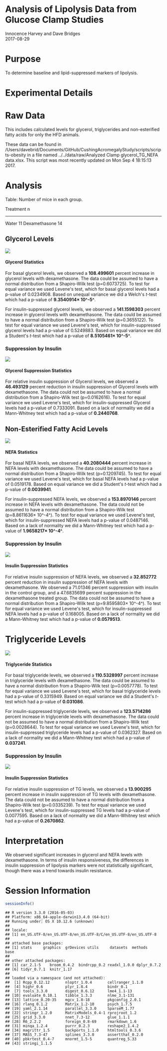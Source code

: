 # Analysis of Lipolysis Data from Glucose Clamp Studies
Innocence Harvey and Dave Bridges  
2017-08-29  



# Purpose

To determine baseline and lipid-suppressed markers of lipolysis.

# Experimental Details


# Raw Data

This includes calculated levels for glycerol, triglycerides and non-esterified fatty acids for only the HFD animals.  



These data can be found in /Users/davebrid/Documents/GitHub/CushingAcromegalyStudy/scripts/scripts-obesity in a file named ../../data/raw/Analyzed Clamp glycerol_TG_NEFA data.xlsx.  This script was most recently updated on Mon Sep  4 18:15:13 2017.

# Analysis


Table: Number of mice in each group.

Treatment         n
--------------  ---
Water            11
Dexamethasone    14

## Glycerol Levels

![](figures/glycerol-absolute-1.png)<!-- -->

#### Glycerol Statistics



For basal glycerol levels, we observed a **108.499601** percent increase in glycerol levels with dexamethasone.  The data could be assumed to have a normal distribution from a Shapiro-Wilk test (p=0.6073725).  To test for equal variance we used Levene's test, which for basal glycerol levels had a p-value of 0.0234908.  Based on unequal variance we did a Welch's *t*-test which had a p-value of **9.3540914&times; 10^-5^**.

For insulin-suppressed glycerol levels, we observed a **141.1598303** percent increase in glycerol levels with dexamethasone.  The data could be assumed to have a normal distribution from a Shapiro-Wilk test (p=0.3655122).  To test for equal variance we used Levene's test, which for insulin-suppressed glycerol levels had a p-value of 0.5249883.  Based on equal variance we did a Student's *t*-test which had a p-value of **8.5105461&times; 10^-5^**.

### Suppression by Insulin

![](figures/glycerol-suppression-1.png)<!-- -->

#### Glycerol Suppression Statistics

For relative insulin suppression of Glycerol levels, we observed a **46.493129** percent reduction in insulin suppression of Glycerol levels with dexamethasone.  The data could not be assumed to have a normal distribution from a Shapiro-Wilk test (p=0.0162616).  To test for equal variance we used Levene's test, which for insulin-suppressed Glycerol levels had a p-value of 0.7333091.  Based on a lack of normality we did a Mann-Whitney test which had a p-value of **0.2440768**.

## Non-Esterified Fatty Acid Levels

![](figures/nefa-absolute-1.png)<!-- -->

#### NEFA Statistics

For basal NEFA levels, we observed a **40.2080444** percent increase in NEFA levels with dexamethasone.  The data could be assumed to have a normal distribution from a Shapiro-Wilk test (p=0.1209745).  To test for equal variance we used Levene's test, which for basal NEFA levels had a p-value of 0.0519178.  Based on equal variance we did a Student's *t*-test which had a p-value of **0.0039941**.

For insulin-suppressed NEFA levels, we observed a **153.8970146** percent increase in NEFA levels with dexamethasone.  The data could not be assumed to have a normal distribution from a Shapiro-Wilk test (p=8.8611636&times; 10^-4^).  To test for equal variance we used Levene's test, which for insulin-suppressed NEFA levels had a p-value of 0.0487146.  Based on a lack of normality we did a Mann-Whitney test which had a p-value of **1.9658217&times; 10^-4^**.

### Suppression by Insulin

![](figures/nefa-suppression-1.png)<!-- -->

#### Insulin Suppression Statistics

For relative insulin suppression of NEFA levels, we observed a **32.852772** percent reduction in insulin suppression of NEFA levels with dexamethasone.  We observed a 71.01346 percent suppression with insulin in the control group, and a 47.6835699 percent suppression in the dexamethasone treated group.  The data could not be assumed to have a normal distribution from a Shapiro-Wilk test (p=9.8595803&times; 10^-4^).  To test for equal variance we used Levene's test, which for insulin-suppressed NEFA levels had a p-value of 0.168005.  Based on a lack of normality we did a Mann-Whitney test which had a p-value of **0.0579513**.

# Triglyceride Levels

![](figures/tg-absolute-1.png)<!-- -->

#### Triglyceride Statistics

For basal triglyceride levels, we observed a **110.5328997** percent increase in triglyceride levels with dexamethasone.  The data could be assumed to have a normal distribution from a Shapiro-Wilk test (p=0.0057778).  To test for equal variance we used Levene's test, which for basal triglyceride levels had a p-value of 0.3315949.  Based on equal variance we did a Student's *t*-test which had a p-value of **0.031086**.

For insulin-suppressed triglyceride levels, we observed a **123.5714286** percent increase in triglyceride levels with dexamethasone.  The data could not be assumed to have a normal distribution from a Shapiro-Wilk test (p=0.0028644).  To test for equal variance we used Levene's test, which for insulin-suppressed triglyceride levels had a p-value of 0.0362327.  Based on a lack of normality we did a Mann-Whitney test which had a p-value of **0.037241**.

### Suppression by Insulin

![](figures/tg-suppression-1.png)<!-- -->

#### Insulin Suppression Statistics

For relative insulin suppression of TG levels, we observed a **13.900295** percent increase in insulin suppression of TG levels with dexamethasone.  The data could not be assumed to have a normal distribution from a Shapiro-Wilk test (p=0.0335239).  To test for equal variance we used Levene's test, which for insulin-suppressed TG levels had a p-value of 0.0077595.  Based on a lack of normality we did a Mann-Whitney test which had a p-value of **0.2670862**.


# Interpretation

We observed significant increases in glycerol and NEFA levels with dexamethasone.  In terms of insulin responsiveness, the differences in insulin suppression of lipolysis markers were not statistically significant, though there was a trend towards insulin resistance.

# Session Information


```r
sessionInfo()
```

```
## R version 3.3.0 (2016-05-03)
## Platform: x86_64-apple-darwin13.4.0 (64-bit)
## Running under: OS X 10.12.6 (unknown)
## 
## locale:
## [1] en_US.UTF-8/en_US.UTF-8/en_US.UTF-8/C/en_US.UTF-8/en_US.UTF-8
## 
## attached base packages:
## [1] stats     graphics  grDevices utils     datasets  methods   base     
## 
## other attached packages:
## [1] car_2.1-5    broom_0.4.2  bindrcpp_0.2 readxl_1.0.0 dplyr_0.7.2 
## [6] tidyr_0.7.1  knitr_1.17  
## 
## loaded via a namespace (and not attached):
##  [1] Rcpp_0.12.12       nloptr_1.0.4       cellranger_1.1.0  
##  [4] highr_0.6          plyr_1.8.4         bindr_0.1         
##  [7] tools_3.3.0        digest_0.6.12      lme4_1.1-13       
## [10] evaluate_0.10.1    tibble_1.3.3       nlme_3.1-131      
## [13] lattice_0.20-35    mgcv_1.8-18        pkgconfig_2.0.1   
## [16] rlang_0.1.2        Matrix_1.2-10      psych_1.7.5       
## [19] yaml_2.1.14        parallel_3.3.0     SparseM_1.77      
## [22] stringr_1.2.0      MatrixModels_0.4-1 rprojroot_1.2     
## [25] grid_3.3.0         nnet_7.3-12        glue_1.1.1        
## [28] R6_2.2.2           foreign_0.8-69     rmarkdown_1.6     
## [31] minqa_1.2.4        purrr_0.2.3        reshape2_1.4.2    
## [34] magrittr_1.5       backports_1.1.0    htmltools_0.3.6   
## [37] MASS_7.3-47        splines_3.3.0      assertthat_0.2.0  
## [40] pbkrtest_0.4-7     mnormt_1.5-5       quantreg_5.33     
## [43] stringi_1.1.5
```
